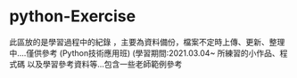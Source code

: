 
# python-Exercise
此區放的是學習過程中的紀錄
，主要為資料備份，檔案不定時上傳、更新、整理中....僅供參考
(Python技術應用班)
(學習期間:2021.03.04~
所練習的小作品、程式碼
以及學習參考資料等...包含一些老師範例參考

